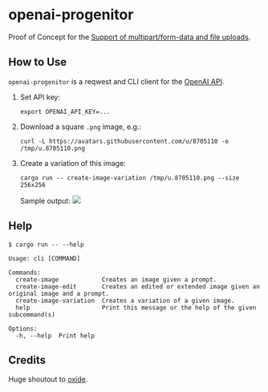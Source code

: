 # openai-progenitor

Proof of Concept for the [Support of multipart/form-data and file uploads](https://github.com/oxidecomputer/progenitor/pull/609).

## How to Use

`openai-progenitor` is a reqwest and CLI client for the [OpenAI API](https://platform.openai.com/docs/api-reference).

1. Set API key:
   ```
   export OPENAI_API_KEY=...
   ```

2. Download a square `.png` image, e.g.:
   ```
   curl -L https://avatars.githubusercontent.com/u/8705110 -o /tmp/u.8705110.png
   ```

3. Create a variation of this image:
   ```
   cargo run -- create-image-variation /tmp/u.8705110.png --size 256x256
   ```
   Sample output:
![](https://user-images.githubusercontent.com/6055037/280204775-7576770b-cc86-48b0-9f3b-71ef1e5461d0.png)

## Help

```
$ cargo run -- --help

Usage: cli [COMMAND]

Commands:
  create-image            Creates an image given a prompt.
  create-image-edit       Creates an edited or extended image given an original image and a prompt.
  create-image-variation  Creates a variation of a given image.
  help                    Print this message or the help of the given subcommand(s)

Options:
  -h, --help  Print help
```

## Credits

Huge shoutout to [oxide](https://github.com/oxidecomputer).
